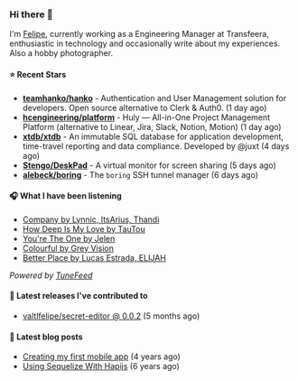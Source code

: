 ### Hi there 👋

I'm [Felipe](https://felipevm.com), currently working as a Engineering Manager at Transfeera, enthusiastic in technology and occasionally write about my experiences. Also a hobby photographer.

#### ⭐ Recent Stars
- **[teamhanko/hanko](https://github.com/teamhanko/hanko)** - Authentication and User Management solution for developers. Open source alternative to Clerk &amp; Auth0. (1 day ago)
- **[hcengineering/platform](https://github.com/hcengineering/platform)** - Huly — All-in-One Project Management Platform (alternative to Linear, Jira, Slack, Notion, Motion) (1 day ago)
- **[xtdb/xtdb](https://github.com/xtdb/xtdb)** - An immutable SQL database for application development, time-travel reporting and data compliance. Developed by @juxt (4 days ago)
- **[Stengo/DeskPad](https://github.com/Stengo/DeskPad)** - A virtual monitor for screen sharing (5 days ago)
- **[alebeck/boring](https://github.com/alebeck/boring)** - The `boring`  SSH tunnel manager (6 days ago)

#### 🎧 What I have been listening
- [Company by Lynnic, ItsArius, Thandi](https://open.spotify.com/track/222EuiEKxU6EWJtoUlIvq6)
- [How Deep Is My Love by TauTou](https://open.spotify.com/track/08yN1LynMDfNZvaEoXwN3M)
- [You&#39;re The One by Jelen](https://open.spotify.com/track/5HHDQBZzFWm00giwxPSF51)
- [Colourful by Grey Vision](https://open.spotify.com/track/1rBbwiV97GmqyPLN9KDFWt)
- [Better Place by Lucas Estrada, ELIJAH](https://open.spotify.com/track/2VKSzc1Zdjni8rQGFxvBm9)

_Powered by [TuneFeed](https://tunefeed.app?ref=valtlfelipe-gh-profile)_ 

#### 🚀 Latest releases I've contributed to


- [valtlfelipe/secret-editor @ 0.0.2](https://github.com/valtlfelipe/secret-editor/releases/tag/0.0.2) (5 months ago)

#### 📄 Latest blog posts
- [Creating my first mobile app](https://felipevm.com/posts/creating-my-first-mobile-app/) (4 years ago)
- [Using Sequelize With Hapijs](https://felipevm.com/posts/using-sequelize-with-hapijs/) (6 years ago)
